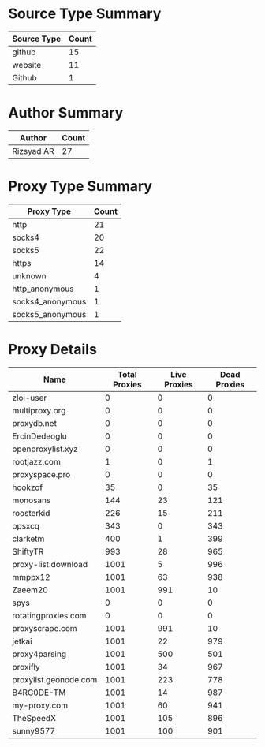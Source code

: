 # Source Type Summary

| Source Type | Count |
|-------------|-------|
| github | 15 |
| website | 11 |
| Github | 1 |


# Author Summary

| Author | Count |
|--------|-------|
| Rizsyad AR | 27 |


# Proxy Type Summary

| Proxy Type | Count |
|------------|-------|
| http | 21 |
| socks4 | 20 |
| socks5 | 22 |
| https | 14 |
| unknown | 4 |
| http_anonymous | 1 |
| socks4_anonymous | 1 |
| socks5_anonymous | 1 |


# Proxy Details

| Name | Total Proxies | Live Proxies | Dead Proxies |
|------|---------------|--------------|---------------|
| zloi-user | 0 | 0 | 0 |
| multiproxy.org | 0 | 0 | 0 |
| proxydb.net | 0 | 0 | 0 |
| ErcinDedeoglu | 0 | 0 | 0 |
| openproxylist.xyz | 0 | 0 | 0 |
| rootjazz.com | 1 | 0 | 1 |
| proxyspace.pro | 0 | 0 | 0 |
| hookzof | 35 | 0 | 35 |
| monosans | 144 | 23 | 121 |
| roosterkid | 226 | 15 | 211 |
| opsxcq | 343 | 0 | 343 |
| clarketm | 400 | 1 | 399 |
| ShiftyTR | 993 | 28 | 965 |
| proxy-list.download | 1001 | 5 | 996 |
| mmppx12 | 1001 | 63 | 938 |
| Zaeem20 | 1001 | 991 | 10 |
| spys | 0 | 0 | 0 |
| rotatingproxies.com | 0 | 0 | 0 |
| proxyscrape.com | 1001 | 991 | 10 |
| jetkai | 1001 | 22 | 979 |
| proxy4parsing | 1001 | 500 | 501 |
| proxifly | 1001 | 34 | 967 |
| proxylist.geonode.com | 1001 | 223 | 778 |
| B4RC0DE-TM | 1001 | 14 | 987 |
| my-proxy.com | 1001 | 60 | 941 |
| TheSpeedX | 1001 | 105 | 896 |
| sunny9577 | 1001 | 100 | 901 |
